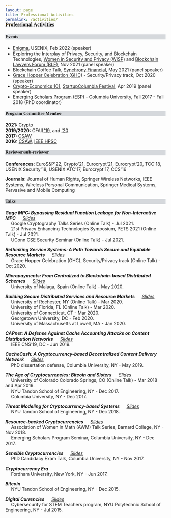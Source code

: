 ```yaml
---
layout: page
title: Professional Activities
permalink: /activities/
---
```


<h3 style="font-family: 'Comic Sans MS'; margin-top: -30px;">Professional Activities</h3>

<h4 style="font-family: 'Comic Sans MS'; background-color:rgb(213, 216, 220);">Events</h4> 

* [Enigma](https://www.usenix.org/conference/enigma2022), USENIX, Feb 2022 (speaker) <br/>
* Exploring the Interplay of Privacy, Security, and Blockchain Technologies, [Women in Security and Privacy (WISP)](https://www.wisporg.com/) and [Blockchain Lawyers Forum (BLF)](https://www.blockchainlawyersforum.com/), Nov 2021 (panel speaker) <br/>
* Blockchain Coffee Talk, [Synchrony Financial](https://www.synchrony.com/), May 2021 (panel speaker) <br/>
* [Grace Hopper Celebration (GHC)](https://ghc.anitab.org/) - Security/Privacy track, Oct 2020 (speaker) <br/>
* [Crypto-Economics 101](https://startup-columbia.squarespace.com/panels-keynotes/2019/04/06/crypto-economics-101), [StartupColumbia Festival](https://www.startupcolumbia.org/2019-festival), Apr 2019 (panel speaker) <br/>
* [Emerging Scholars Program (ESP)](https://www.cs.columbia.edu/esp/) - Columbia University, Fall 2017 - Fall 2018 (PhD coordinator) <br/>


<h4 style="font-family: 'Comic Sans MS'; background-color:rgb(213, 216, 220);">Program Committee Member</h4> 

**2021:** [Crypto](https://crypto.iacr.org/2021/) <br/>
**2019/2020:** CFAIL['19](https://www.cfail.org/past-events), and ['20](https://www.cfail.org/cfail-2020) <br/>
**2017:** [CSAW](https://engineering.nyu.edu/events/2017/11/09/cyber-security-awareness-week-csaw-2017) <br/>
**2016:** [CSAW](https://engineering.nyu.edu/events/2016/11/10/csaw-16), [IEEE HPSC](https://csis.pace.edu/BigDataSecurity/BigDataSecurity2016/hpsccommittee.htm)  <br/>


<h4 style="font-family: 'Comic Sans MS'; background-color:rgb(213, 216, 220);">Reviewer/sub-reviewer</h4>

**Conferences:** EuroS&P'22, Crypto'21, Eurocrypt'21, Eurocrypt'20, TCC'18, USENIX Security'18, USENIX ATC'17, Eurocrypt'17, CCS'16 <br/>

**Journals:** Journal of Human Rights, Springer Wireless Networks, IEEE Systems, Wireless Personal Communication, Springer Medical Systems, Pervasive and Mobile Computing <br/>


<h4 style="font-family: 'Comic Sans MS'; background-color:rgb(213, 216, 220);">Talks</h4> 

***Gage MPC: Bypassing Residual Function Leakage for Non-Interactive MPC*** &emsp; [_Slides_](../slides/gagempc-pets-2021.pdf)<br/> 
&emsp; Google Cryptography Talks Series (Online Talk) - Jul 2021.<br/>
&emsp; 21st Privacy Enhancing Technologies Symposium, PETS 2021 (Online Talk) - Jul 2021.<br/>
&emsp; UConn CSE Security Seminar (Online Talk) - Jul 2021.

***Rethinking Service Systems: A Path Towards Secure and Equitable Resource Markets*** &emsp; [_Slides_](../slides/ghc-2020-talk.pdf)<br/> 
&emsp; Grace Hopper Celebration (GHC), Security/Privacy track (Online Talk) - Oct 2020.

***Micropayments: From Centralized to Blockchain-based Distributed Schemes*** &emsp; [_Slides_](../slides/micropayments-talk.pdf)<br/> 
&emsp; University of Malaga, Spain (Online Talk) - May 2020.

***Building Secure Distributed Services and Resource Markets*** &emsp; [_Slides_](../slides/job-talk.pdf)<br/> 
&emsp; University of Rochester, NY (Online Talk) - Mar 2020.<br/>
&emsp; University of Florida, FL (Online Talk) - Mar 2020.<br/>
&emsp; University of Connecticut, CT - Mar 2020.<br/>
&emsp; Georgetown University, DC - Feb 2020.<br/>
&emsp; University of Massachusetts at Lowell, MA - Jan 2020.<br/>

***CAPnet: A Defense Against Cache Accounting Attacks on Content Distribution Networks*** &emsp; [_Slides_](../slides/capnet-cns-2019.pdf)<br/> 
&emsp; IEEE CNS’19, DC - Jun 2019.

***CacheCash: A Cryptocurrency-based Decentralized Content Delivery Network*** &emsp; [_Slides_](../slides/cachecash-thesis-defense.pdf)<br/>
&emsp; PhD dissertation defense, Columbia University, NY - May 2019. 

***The Age of Cryptocurrencies: Bitcoin and Sisters*** &emsp; [_Slides_](../slides/age-of-cryptocurrencies.pdf)<br/>
&emsp; University of Colorado Colorado Springs, CO (Online Talk) - Mar 2018 and Apr 2019.<br/>
&emsp; NYU Tandon School of Engineering, NY - Dec 2017.<br/>
&emsp; Columbia University, NY - Dec 2017.

***Threat Modeling for Cryptocurrency-based Systems*** &emsp; [_Slides_](../slides/threat-modeling-for-cryptocurrency-based-systems.pdf)<br/>
&emsp; NYU Tandon School of Engineering, NY - Dec 2018. 

***Resource-backed Cryptocurrencies*** &emsp; [_Slides_](../slides/resource-backed-cryptocurrencies-talk.pdf)<br/>
&emsp; Association of Women in Math (AWM) Talk Series, Barnard College, NY - Nov 2018.<br/>
&emsp; Emerging Scholars Program Seminar, Columbia University, NY - Dec 2017.

***Sensible Cryptocurrencies*** &emsp; [_Slides_](../slides/sensible-cryptocurrencies-talk.pdf)<br/>
&emsp; PhD Candidacy Exam Talk, Columbia University, NY - Nov 2017.

***Cryptocurrency Era***<br/>
&emsp; Fordham University, New York, NY - Jun 2017. 

***Bitcoin***<br/>
&emsp; NYU Tandon School of Engineering, NY - Dec 2015. 

***Digital Currencies*** &emsp; [_Slides_](../slides/Digital-currencies-talk.pdf)<br/>
&emsp; Cybersecurity for STEM Teachers program, NYU Polytechnic School of Engineering, NY - Jul 2015.<br/><br/> 

